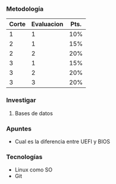 ### Metodología
|Corte|Evaluacion|Pts.|
|--|--|--|
|1|1|10%|
|2|1|15%|
|2|2|20%|
|3|1|15%|
|3|2|20%|
|3|3|20%|
### Investigar
1. Bases de datos
### Apuntes
- Cual es la diferencia entre UEFI y BIOS
### Tecnologías
- Linux como SO
- Git